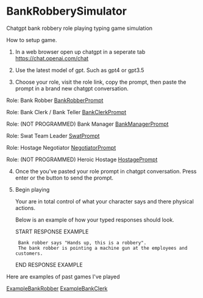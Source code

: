 # BankRobberySimulator
Chatgpt bank robbery role playing typing game simulation

How to setup game.

1) In a web browser open up chatgpt in a seperate tab https://chat.openai.com/chat

2) Use the latest model of gpt. Such as gpt4 or gpt3.5

3) Choose your role, visit the role link, copy the prompt, then paste the prompt in a brand new chatgpt conversation.
    
  Role: Bank Robber [BankRobberPrompt](https://github.com/Neur0plasticity/BankRobberySimulator/blob/main/prompt.role.bankrobber.txt)  
    
  Role: Bank Clerk / Bank Teller [BankClerkPrompt](https://github.com/Neur0plasticity/BankRobberySimulator/blob/main/prompt.role.bankclerk.txt)
       
  Role: (NOT PROGRAMMED) Bank Manager [BankManagerPrompt](https://github.com/Neur0plasticity/BankRobberySimulator/blob/main/prompt.role.bankmanager.txt)     
       
  Role: Swat Team Leader [SwatPrompt](https://github.com/Neur0plasticity/BankRobberySimulator/blob/main/prompt.role.swat.txt)
  
  Role: Hostage Negotiator [NegotiatorPrompt](https://github.com/Neur0plasticity/BankRobberySimulator/blob/main/prompt.role.negotiator.txt)
  
  Role: (NOT PROGRAMMED) Heroic Hostage [HostagePrompt](https://github.com/Neur0plasticity/BankRobberySimulator/blob/main/prompt.role.hostage.txt)
      
      
4) Once the you've pasted your role prompt in chatgpt conversation. Press enter or the button to send the prompt.

5) Begin playing

    Your are in total control of what your character says and there physical actions.
    
    Below is an example of how your typed responses should look.
    
    
    START RESPONSE EXAMPLE
    
        Bank robber says "Hands up, this is a robbery".
        The bank robber is pointing a machine gun at the employees and customers.
    
    END RESPONSE EXAMPLE
    
    
    
Here are examples of past games I've played

[ExampleBankRobber](https://github.com/Neur0plasticity/BankRobberySimulator/blob/main/example.bankrobber.txt)
[ExampleBankClerk](https://github.com/Neur0plasticity/BankRobberySimulator/blob/main/example.clerk.txt)

